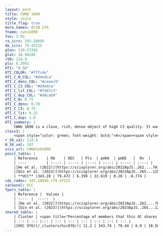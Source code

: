 ```yaml
---
layout: post
title: CWNU 1090
style: style
title_flag: true
more_names: OCSN 174
fname: cwnu1090
fov: 3.83
ra_icrs: 343.28045
de_icrs: 79.47225
glon: 120.57292
glat: 16.94186
r50: 114.9
plx: 6.3991
UTI: "0.56"
UTI_COLOR: "#f7fcde"
UTI_C_N_COL: "#d4edca"
UTI_C_dens_COL: "#ceeac9"
UTI_C_C3_COL: "#d4edca"
UTI_C_lit_COL: "#fdd7c3"
UTI_C_dup_COL: "#a6cab9"
UTI_C_N: 0.75
UTI_C_dens: 0.78
UTI_C_C3: 0.75
UTI_C_lit: 0.25
UTI_C_dup: 1.0
UTI_summary: |
    CWNU 1090 is a close, rich, dense object of high C3 quality. It was recently reported in the literature. This object shares a small percentage of members with a later reported entry.
class3: |
    <span style="color: green; font-weight: bold;">A</span><span style="color: #FFC300; font-weight: bold;">B</span>
r_50_val: 114.9
N_50_val: 107
scix_url: CWNU%201090
posit_table: |
    | Reference    | RA    | DEC   | Plx  | pmRA  | pmDE   |  Rv  |
    | :---         | :---: | :---: | :---: | :---: | :---: | :---: |
    |[He et al. (2022)](https://scixplorer.org/abs/2022ApJS..262....7H) | 0.948 | 79.696 | 6.491 | 22.848 | 0.259 | -- |
    |[Qin et al. (2023)](https://scixplorer.org/abs/2023ApJS..265...12Q) | 8.28 | 79.61 | 6.34 | 23.02 | -2.33 | -8.41 |
    | **UCC** |343.28 | 79.472 | 6.399 | 22.619 | 0.28 | -8.774 | 
cds_radec: 343.28045,+79.47225
carousel: UCC
fpars_table: |
    | Reference |  Values |
    | :---  |  :---:  |
    | [He et al. (2022)](https://scixplorer.org/abs/2022ApJS..262....7H) | `A0=0.05, logAge=7.25` |
    | [Qin et al. (2023)](https://scixplorer.org/abs/2023ApJS..265...12Q) | `E(B-V)=0.05, m-M=6.13, logt=7.2` |
shared_table: |
    | Cluster | <span title="Percentage of members that this OC shares with the ones listed">%</span>   | RA   | DEC   | Plx   | pmRA  | pmDE  | Rv | UTI |
    | :-: | :-: |:-: | :-: | :-: | :-: | :-: | :-: | :-: |
    |[HSC 976](/_clusters/hsc976/)| 11.2 | 343.74 | 78.44 | 6.0 | 18.56 | 5.91 | -8.58 |0.4 |
---
```


